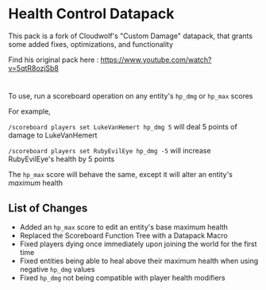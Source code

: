 # Health Control Datapack

This pack is a fork of Cloudwolf's "Custom Damage" datapack, that grants some added fixes, optimizations, and functionality

Find his original pack here : https://www.youtube.com/watch?v=5qtR8ozjSb8
#

To use, run a scoreboard operation on any entity's `hp_dmg` or `hp_max` scores

For example,

`/scoreboard players set LukeVanHemert hp_dmg 5` will deal 5 points of damage to LukeVanHemert

`/scoreboard players set RubyEvilEye hp_dmg -5` will increase RubyEvilEye's health by 5 points

The `hp_max` score will behave the same, except it will alter an entity's *maximum* health


## List of Changes
- Added an `hp_max` score to edit an entity's base maximum health
- Replaced the Scoreboard Function Tree with a Datapack Macro
- Fixed players dying once immediately upon joining the world for the first time
- Fixed entities being able to heal above their maximum health when using negative `hp_dmg` values
- Fixed `hp_dmg` not being compatible with player health modifiers
